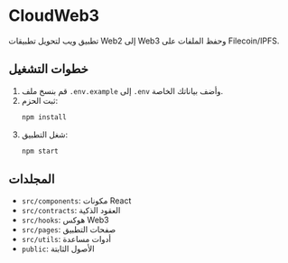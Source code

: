 # CloudWeb3

تطبيق ويب لتحويل تطبيقات Web2 إلى Web3 وحفظ الملفات على Filecoin/IPFS.

## خطوات التشغيل

1. قم بنسخ ملف `.env.example` إلى `.env` وأضف بياناتك الخاصة.
2. ثبت الحزم:
   ```bash
   npm install
   ```
3. شغل التطبيق:
   ```bash
   npm start
   ```

## المجلدات
- `src/components`: مكونات React
- `src/contracts`: العقود الذكية
- `src/hooks`: هوكس Web3
- `src/pages`: صفحات التطبيق
- `src/utils`: أدوات مساعدة
- `public`: الأصول الثابتة
